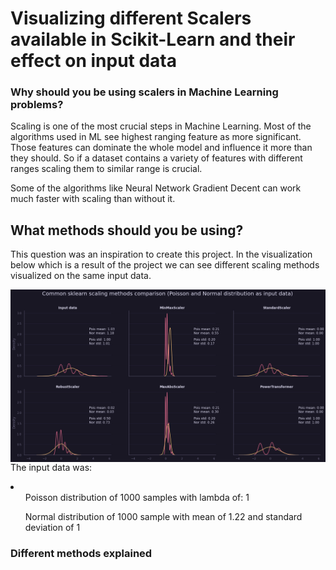 # Visualizing different Scalers available in Scikit-Learn and their effect on input data

### Why should you be using scalers in Machine Learning problems?

Scaling is one of the most crucial steps in Machine Learning. Most of the algorithms used in ML see highest ranging feature as more significant. Those features can dominate the whole model and influence it more than they should. So if a dataset contains a variety of features with different ranges scaling them to similar range is crucial.

Some of the algorithms like Neural Network Gradient Decent can work much faster with scaling than without it.

## What methods should you be using?

This question was an inspiration to create this project. In the visualization below which is a result of the project we can see different scaling methods visualized on the same input data.

<center>
<img src="Scaling Visualization - Result.png"
     alt="Markdown Monster icon"
     style="float: left; margin-right: 10px;" /> </center>

The input data was:

<li>
<ol>Poisson distribution of 1000 samples with lambda of: 1</ol>
<ol>Normal distribution of 1000 sample with mean of 1.22 and standard deviation of 1</ol>
</li>

### Different methods explained

